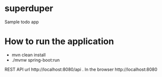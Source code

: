 # superduper
Sample todo app

# How to run the application

* mvn clean install
* ./mvnw spring-boot:run

REST API url http://localhost:8080/api . In the browser http://localhost:8080


